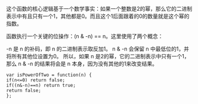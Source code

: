 这个函数的核心逻辑基于一个数学事实：如果一个整数是2的幂，那么它的二进制表示中有且只有一个1，其他都是0。而且这个1后面跟着的0的数量就是这个幂的指数。

函数执行一个关键的位操作：(n & -n) == n。这里使用了两个概念：

-n 是 n 的补码，即 n 的二进制表示取反加1。
n & -n 会保留 n 中最低位的1，并将所有其他位设置为0。
所以，如果 n 是2的幂，它的二进制表示中只有一个1，那么 n & -n 的结果将会是 n 本身，因为没有其他的1来改变结果。

```code
var isPowerOfTwo = function(n) {
if(n<=0) return false;
if((n&-n)==n) return true;
return false;
};
```
